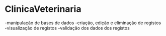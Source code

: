 # ClinicaVeterinaria
-manipulação de bases de dados
-criação, edição e eliminação de registos
-visualização de registos
-validação dos dados dos registos